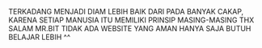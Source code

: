 TERKADANG MENJADI DIAM LEBIH BAIK DARI PADA BANYAK CAKAP, KARENA SETIAP MANUSIA ITU MEMILIKI PRINSIP MASING-MASING THX SALAM MR.BIT TIDAK ADA WEBSITE YANG AMAN HANYA SAJA BUTUH BELAJAR LEBIH ^^ 
